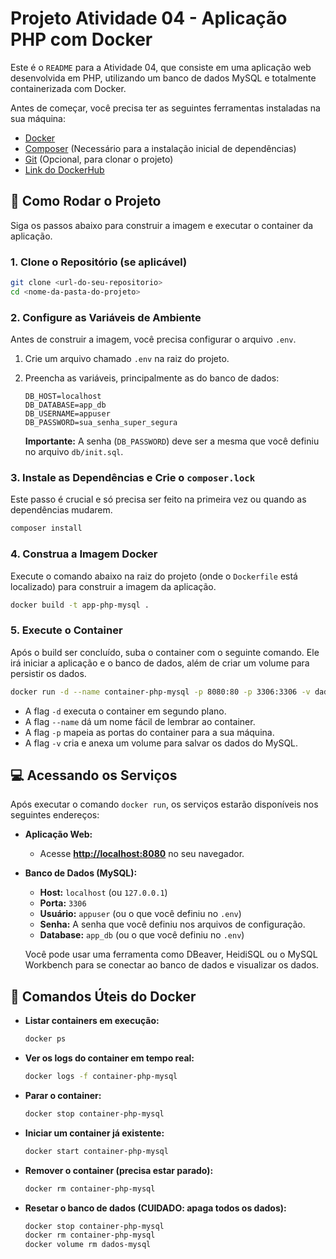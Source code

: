 # Projeto Atividade 04 - Aplicação PHP com Docker

Este é o `README` para a Atividade 04, que consiste em uma aplicação web desenvolvida em PHP, utilizando um banco de dados MySQL e totalmente containerizada com Docker.

Antes de começar, você precisa ter as seguintes ferramentas instaladas na sua máquina:
* [Docker](https://www.docker.com/get-started)
* [Composer](https://getcomposer.org/download/) (Necessário para a instalação inicial de dependências)
* [Git](https://git-scm.com/downloads) (Opcional, para clonar o projeto)
* [Link do DockerHub](https://hub.docker.com/r/viniciusvezono/app-php-mysql)
## 🚀 Como Rodar o Projeto

Siga os passos abaixo para construir a imagem e executar o container da aplicação.

### 1. Clone o Repositório (se aplicável)
```bash
git clone <url-do-seu-repositorio>
cd <nome-da-pasta-do-projeto>
```

### 2. Configure as Variáveis de Ambiente
Antes de construir a imagem, você precisa configurar o arquivo `.env`.
1.  Crie um arquivo chamado `.env` na raiz do projeto.
2.  Preencha as variáveis, principalmente as do banco de dados:

    ```env
    DB_HOST=localhost
    DB_DATABASE=app_db
    DB_USERNAME=appuser
    DB_PASSWORD=sua_senha_super_segura
    ```
    **Importante:** A senha (`DB_PASSWORD`) deve ser a mesma que você definiu no arquivo `db/init.sql`.

### 3. Instale as Dependências e Crie o `composer.lock`
Este passo é crucial e só precisa ser feito na primeira vez ou quando as dependências mudarem.
```bash
composer install
```

### 4. Construa a Imagem Docker
Execute o comando abaixo na raiz do projeto (onde o `Dockerfile` está localizado) para construir a imagem da aplicação.

```bash
docker build -t app-php-mysql .
```

### 5. Execute o Container
Após o build ser concluído, suba o container com o seguinte comando. Ele irá iniciar a aplicação e o banco de dados, além de criar um volume para persistir os dados.

```bash
docker run -d --name container-php-mysql -p 8080:80 -p 3306:3306 -v dados-mysql:/var/lib/mysql viniciusvezono/app-php-mysql:1.0
```
* A flag `-d` executa o container em segundo plano.
* A flag `--name` dá um nome fácil de lembrar ao container.
* A flag `-p` mapeia as portas do container para a sua máquina.
* A flag `-v` cria e anexa um volume para salvar os dados do MySQL.

## 💻 Acessando os Serviços

Após executar o comando `docker run`, os serviços estarão disponíveis nos seguintes endereços:

* **Aplicação Web:**
    * Acesse [**http://localhost:8080**](http://localhost:8080) no seu navegador.

* **Banco de Dados (MySQL):**
    * **Host:** `localhost` (ou `127.0.0.1`)
    * **Porta:** `3306`
    * **Usuário:** `appuser` (ou o que você definiu no `.env`)
    * **Senha:** A senha que você definiu nos arquivos de configuração.
    * **Database:** `app_db` (ou o que você definiu no `.env`)

    Você pode usar uma ferramenta como DBeaver, HeidiSQL ou o MySQL Workbench para se conectar ao banco de dados e visualizar os dados.

## 🐳 Comandos Úteis do Docker

* **Listar containers em execução:**
    ```bash
    docker ps
    ```
* **Ver os logs do container em tempo real:**
    ```bash
    docker logs -f container-php-mysql
    ```
* **Parar o container:**
    ```bash
    docker stop container-php-mysql
    ```
* **Iniciar um container já existente:**
    ```bash
    docker start container-php-mysql
    ```
* **Remover o container (precisa estar parado):**
    ```bash
    docker rm container-php-mysql
    ```
* **Resetar o banco de dados (CUIDADO: apaga todos os dados):**
    ```bash
    docker stop container-php-mysql
    docker rm container-php-mysql
    docker volume rm dados-mysql
    ```
